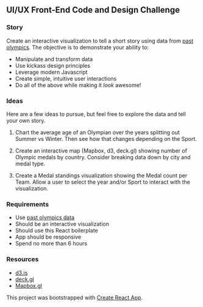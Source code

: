 ## UI/UX Front-End Code and Design Challenge

### Story
Create an interactive visualization to tell a short story using data from [past olympics](https://www.kaggle.com/heesoo37/120-years-of-olympic-history-athletes-and-results/version/2). The objective is to demonstrate your ability to:  

- Manipulate and transform data 
- Use kickass design principles
- Leverage modern Javascript
- Create simple, intuitive user interactions
- Do all of the above while making it _look_ awesome!

### Ideas
Here are a few ideas to pursue, but feel free to explore the data and tell your own story.

1. Chart the average age of an Olympian over the years splitting out Summer vs Winter. Then see how that changes depending on the Sport.

3. Create an interactive map (Mapbox, d3, deck.gl) showing number of Olympic medals by country. Consider breaking data down by city and medal type.

5. Create a Medal standings visualization showing the Medal count per Team. Allow a user to select the year and/or Sport to interact with the visualization.

### Requirements
- Use [past olympics data](https://www.kaggle.com/heesoo37/120-years-of-olympic-history-athletes-and-results/version/2)
- Should be an interactive visualization
- Should use this React boilerplate
- App should be responsive
- Spend no more than 6 hours

### Resources
- [d3.js](https://d3js.org/)
- [deck.gl](http://deck.gl/#/)
- [Mapbox.gl](https://www.mapbox.com/mapbox-gl-js/api/)

This project was bootstrapped with [Create React App](https://github.com/facebook/create-react-app).
